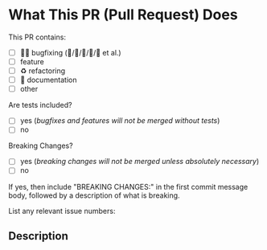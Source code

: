 <!--
⚡️ katchow! We ❤️ Pull Requests! If you remove or skip this template, you'll
make the 🐼 sad and the mighty god of GitHub will appear and pile-drive the
close button from a great height while making animal noises.

Before submitting, we would advise you to first read
https://github.com/OpenINF/.github/blob/HEAD/CONTRIBUTING.md

Pull Request Requirements:

- Please include tests to illustrate the problem this PR resolves.
- Please lint your changes by running `npm run lint` before creating a PR.
- Please update the documentation in the `/doc` directory where necessary.
- Please place an “x” (no spaces: “[x]”) in all “[ ]” that apply below.
-->

# What This PR (Pull Request) Does

This PR contains:

- [ ] 🐞🔧 bugfixing (🐜/🦟/🐛/🦗/🐝 et al.)
- [ ] feature
- [ ] ♻️ refactoring
- [ ] 📄 documentation
- [ ] other

Are tests included?

<!--
If your PR fixes a bug (🐜/🐛/🐞), the existing tests are 100% sure not to cover
the expected behavior. Update them, or add new ones. 🧪✅
-->

- [ ] yes (_bugfixes and features will not be merged without tests_)
- [ ] no

Breaking Changes?

- [ ] yes (_breaking changes will not be merged unless absolutely necessary_)
- [ ] no

If yes, then include "BREAKING CHANGES:" in the first commit message body,
followed by a description of what is breaking.

List any relevant issue numbers:

## Description

<!--
Please be thorough and clearly explain the problem being solved.

- If this PR adds a feature, look for previous discussion on the feature by
  searching the issues first.
- Is this PR related to an issue?
-->
